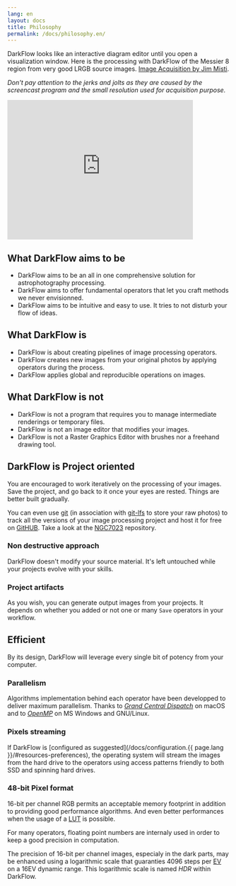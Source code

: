```yaml
---
lang: en
layout: docs
title: Philosophy
permalink: /docs/philosophy.en/
---
```



DarkFlow looks like an interactive diagram editor until you open a visualization window. Here is the processing with DarkFlow of the Messier 8 region from very good LRGB source images. [Image Acquisition by Jim Misti](http://www.mistisoftware.com/astronomy/index_fits.htm).

*Don't pay attention to the jerks and jolts as they are caused by the screencast program and the small resolution used for acquisition purpose.*
<div class="videoWrapper">
    <iframe width="420" height="315" src="https://www.youtube.com/embed/N8G3rAnTi_g" frameborder="0" allowfullscreen></iframe>
</div>

## What DarkFlow aims to be

 - DarkFlow aims to be an all in one comprehensive solution for astrophotography processing.
 - DarkFlow aims to offer fundamental operators that let you craft methods we never envisionned.
 - DarkFlow aims to be intuitive and easy to use. It tries to not disturb your flow of ideas.

## What DarkFlow is

 - DarkFlow is about creating pipelines of image processing operators.
 - DarkFlow creates new images from your original photos by applying operators during the process.
 - DarkFlow applies global and reproducible operations on images.

## What DarkFlow is not

 - DarkFlow is not a program that requires you to manage intermediate renderings or temporary files.
 - DarkFlow is not an image editor that modifies your images.
 - DarkFlow is not a Raster Graphics Editor with brushes nor a freehand drawing tool.

## DarkFlow is Project oriented

You are encouraged to work iteratively on the processing of your images. Save the project, and go back to it once your eyes are rested. Things are better built gradually.

You can even use [git](https://en.wikipedia.org/wiki/Git) (in association with [git-lfs](https://git-lfs.github.com/) to store your raw photos) to track all the versions of your image processing project and host it for free on [GitHUB](https://github.com). Take a look at the [NGC7023](https://github.com/ploki/NGC7023) repository.

### Non destructive approach

DarkFlow doesn't modify your source material. It's left untouched while your projects evolve with your skills.

### Project artifacts

As you wish, you can generate output images from your projects. It depends on whether you added or not one or many ```Save``` operators in your workflow.

## Efficient

By its design, DarkFlow will leverage every single bit of potency from your computer.

### Parallelism

Algorithms implementation behind each operator have been developped to deliver maximum parallelism. Thanks to *[Grand Central Dispatch](https://en.wikipedia.org/wiki/Grand_Central_Dispatch)* on macOS and to *[OpenMP](https://en.wikipedia.org/wiki/OpenMP)* on MS Windows and GNU/Linux.

### Pixels streaming

If DarkFlow is [configured as suggested](/docs/configuration.{{ page.lang }}/#resources-preferences), the operating system will stream the images from the hard drive to the operators using access patterns friendly to both SSD and spinning hard drives.

### 48-bit Pixel format

16-bit per channel RGB permits an acceptable memory footprint in addition to providing good performance algorithms. And even better performances when the usage of a [LUT](https://en.wikipedia.org/wiki/Lookup_table) is possible.

For many operators, floating point numbers are internaly used in order to keep a good precision in computation.

The precision of 16-bit per channel images, especialy in the dark parts, may be enhanced using a logarithmic scale that guaranties 4096 steps per [EV](https://en.wikipedia.org/wiki/Exposure_value) on a 16EV dynamic range. This logarithmic scale is named *HDR* within DarkFlow.
